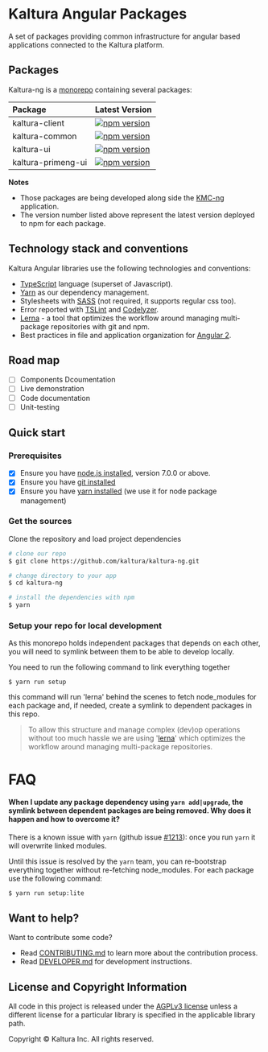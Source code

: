 
# Kaltura Angular Packages

A set of packages providing common infrastructure for angular based applications connected to the Kaltura platform.

## Packages
Kaltura-ng is a [monorepo](https://developer.atlassian.com/blog/2015/10/monorepos-in-git/) containing several packages:

| Package | Latest Version  |
|:--------|:-------|
| kaltura-client | [![npm version](https://badge.fury.io/js/%40kaltura-ng%2Fkaltura-client.svg)](https://badge.fury.io/js/%40kaltura-ng%2Fkaltura-client) |
| kaltura-common | [![npm version](https://badge.fury.io/js/%40kaltura-ng%2Fkaltura-common.svg)](https://badge.fury.io/js/%40kaltura-ng%2Fkaltura-common) |
| kaltura-ui | [![npm version](https://badge.fury.io/js/%40kaltura-ng%2Fkaltura-ui.svg)](https://badge.fury.io/js/%40kaltura-ng%2Fkaltura-ui) |
| kaltura-primeng-ui | [![npm version](https://badge.fury.io/js/%40kaltura-ng%2Fkaltura-primeng-ui.svg)](https://badge.fury.io/js/%40kaltura-ng%2Fkaltura-primeng-ui) |
**Notes**
- Those packages are being developed along side the [KMC-ng](https://github.com/kaltura/kmc-ng) application.
- The version number listed above represent the latest version deployed to npm for each package. 
  
## Technology stack and conventions
Kaltura Angular libraries use the following technologies and conventions:
* [TypeScript](http://www.typescriptlang.org/) language (superset of Javascript).
* [Yarn](https://yarnpkg.com/en/) as our dependency management.
* Stylesheets with [SASS](http://sass-lang.com/) (not required, it supports regular css too).
* Error reported with [TSLint](http://palantir.github.io/tslint/) and [Codelyzer](https://github.com/mgechev/codelyzer).
* [Lerna](https://github.com/lerna/lerna) - a tool that optimizes the workflow around managing multi-package repositories with git and npm.
* Best practices in file and application organization for [Angular 2]({https://angular.io/).

## Road map
- [ ] Components Dcoumentation
- [ ] Live demonstration
- [ ] Code documentation
- [ ] Unit-testing

## Quick start

### Prerequisites

- [x] Ensure you have [node.js installed](https://nodejs.org/en/download/current/), version 7.0.0 or above. 
- [x] Ensure you have [git installed](https://git-for-windows.github.io/) 
- [x] Ensure you have [yarn installed](https://yarnpkg.com/lang/en/docs/install/) (we use it for node package management) 

### Get the sources
Clone the repository and load project dependencies
```bash
# clone our repo
$ git clone https://github.com/kaltura/kaltura-ng.git 

# change directory to your app
$ cd kaltura-ng

# install the dependencies with npm
$ yarn
```


### Setup your repo for local development
As this monorepo holds independent packages that depends on each other, you will need to symlink between them to be able to develop locally.


You need to run the following command to link everything together
```
$ yarn run setup
```

this command will run 'lerna' behind the scenes to fetch node_modules for each package and, if needed, create a symlink to dependent packages in this repo.

> To allow this structure and manage complex (dev)op operations without too much hassle we are using '[lerna](https://github.com/lerna/lerna)' which optimizes the workflow around managing multi-package repositories.


# FAQ

#### When I update any package dependency using `yarn add|upgrade`, the symlink between dependent packages are being removed. Why does it happen and how to overcome it?
There is a known issue with `yarn` (github issue [#1213](https://github.com/yarnpkg/yarn/issues/1214)): once you run `yarn` it will overwrite linked modules. 

Until this issue is resolved by the `yarn` team, you can re-bootstrap everything together without re-fetching node_modules. For each package use the following command:
```bash
$ yarn run setup:lite
```

## Want to help?
Want to contribute some code?
- Read [CONTRIBUTING.md](CONTRIBUTING.md) to learn more about the contribution process.
- Read [DEVELOPER.md](DEVELOPER.md) for development instructions.

## License and Copyright Information
All code in this project is released under the [AGPLv3 license](http://www.gnu.org/licenses/agpl-3.0.html) unless a different license for a particular library is specified in the applicable library path.

Copyright © Kaltura Inc. All rights reserved.
